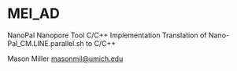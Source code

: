 MEI_AD
===========================
NanoPal Nanopore Tool C/C++ Implementation
Translation of Nano-Pal_CM.LINE.parallel.sh to C/C++

Mason Miller <masonmil@umich.edu>